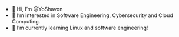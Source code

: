 - 👋 Hi, I’m @YoShavon
- 👀 I’m interested in  Software Engineering, Cybersecurity and Cloud Computing.
- 🌱 I’m currently learning Linux and software engineering!

<!---
YoShavon/YoShavon is a ✨ special ✨ repository because its `README.md` (this file) appears on your GitHub profile.
You can click the Preview link to take a look at your changes.
--->

